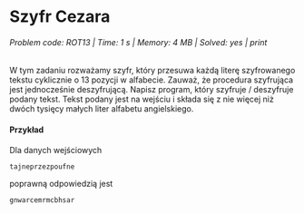 # Szyfr Cezara
###### Problem code: ROT13 \| Time: 1 s \| Memory: 4 MB \| Solved: yes \| print

W tym zadaniu rozważamy szyfr, który przesuwa każdą literę szyfrowanego tekstu cyklicznie o 13 pozycji w alfabecie. Zauważ, że procedura szyfrująca jest jednocześnie deszyfrującą. Napisz program, który szyfruje / deszyfruje podany tekst. Tekst podany jest na wejściu i składa się z nie więcej niż dwóch tysięcy małych liter alfabetu angielskiego.

#### Przykład
Dla danych wejściowych
```
tajneprzezpoufne
```
poprawną odpowiedzią jest
```
gnwarcemrmcbhsar
```